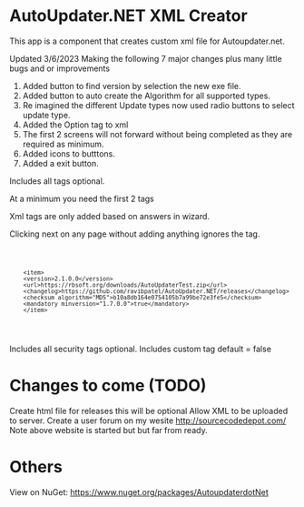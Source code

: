 # AutoUpdater.NET XML Creator
This app is a component that creates custom xml file for Autoupdater.net.

Updated 3/6/2023 Making the following 7 major changes plus many little bugs and or improvements

1)	Added button to find version by selection the new exe file.
2)	Added button to auto create the Algorithm for all supported types.
3)	Re imagined the different Update types now used radio buttons to select update type.
4)	Added the Option <args> tag to xml
5)	The first 2 screens will not forward without being completed as they are required as minimum.
6)	Added icons to butttons.
7)	Added a exit button.

Includes all tags optional.

At a minimum you need the first 2 tags

Xml tags are only added based on answers in wizard.

Clicking next on any page without adding anything ignores the tag.

<code>
  
        <item>
        <version>2.1.0.0</version>
        <url>https://rbsoft.org/downloads/AutoUpdaterTest.zip</url>
        <changelog>https://github.com/ravibpatel/AutoUpdater.NET/releases</changelog>
        <checksum algorithm="MD5">b10a8db164e0754105b7a99be72e3fe5</checksum>
        <mandatory minversion="1.7.0.0">true</mandatory>
        </item>
  
  </code>

Includes all security tags optional.
Includes custom <mandatory> tag default = false

# Changes to come (TODO)
Create html file for releases this will be optional
Allow XML to be uploaded to server.
Create a user forum on my wesite http://sourcecodedepot.com/
Note above website is started but but far from ready.

# Others

View on NuGet: https://www.nuget.org/packages/AutoupdaterdotNet
